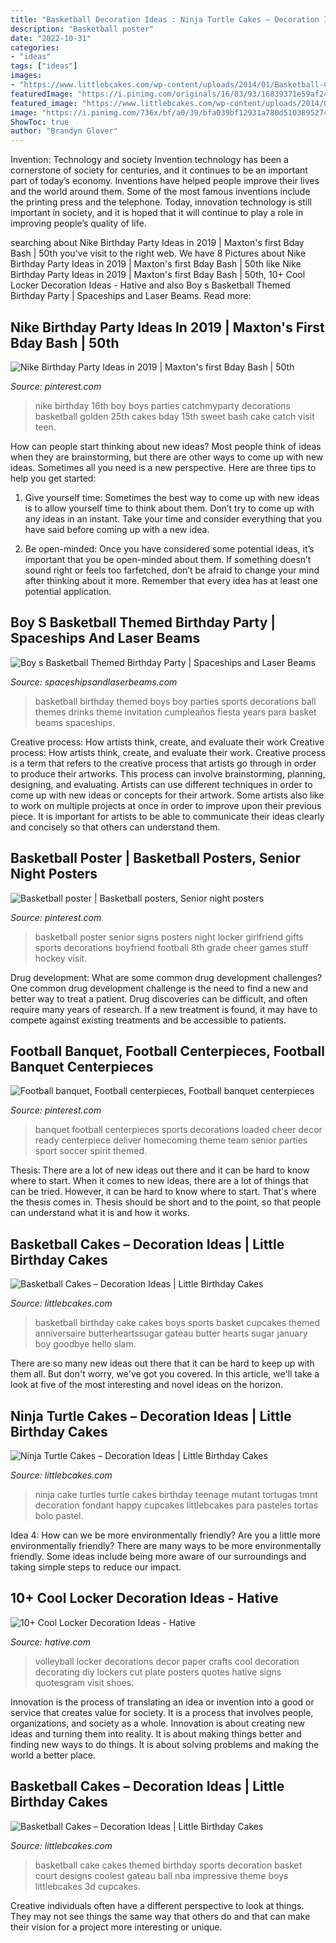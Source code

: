 ```yaml
---
title: "Basketball Decoration Ideas : Ninja Turtle Cakes – Decoration Ideas"
description: "Basketball poster"
date: "2022-10-31"
categories:
- "ideas"
tags: ["ideas"]
images:
- "https://www.littlebcakes.com/wp-content/uploads/2014/01/Basketball-Cake.jpg"
featuredImage: "https://i.pinimg.com/originals/16/83/93/16839371e59af24e00b453af4b2d4add.jpg"
featured_image: "https://www.littlebcakes.com/wp-content/uploads/2014/01/Teenage-Mutant-Ninja-Turtles-Birthday-Cake.jpg"
image: "https://i.pinimg.com/736x/bf/a0/39/bfa039bf12931a780d510389527499da.jpg?b=t"
ShowToc: true
author: "Brandyn Glover"
---
```



Invention: Technology and society
Invention technology has been a cornerstone of society for centuries, and it continues to be an important part of today’s economy. Inventions have helped people improve their lives and the world around them. Some of the most famous inventions include the printing press and the telephone. Today, innovation technology is still important in society, and it is hoped that it will continue to play a role in improving people’s quality of life.

	

		
searching about Nike Birthday Party Ideas in 2019 | Maxton&#039;s first Bday Bash | 50th you've visit to the right web. We have 8 Pictures about Nike Birthday Party Ideas in 2019 | Maxton&#039;s first Bday Bash | 50th like Nike Birthday Party Ideas in 2019 | Maxton&#039;s first Bday Bash | 50th, 10+ Cool Locker Decoration Ideas - Hative and also Boy s Basketball Themed Birthday Party | Spaceships and Laser Beams. Read more:
		
    
## Nike Birthday Party Ideas In 2019 | Maxton&#039;s First Bday Bash | 50th

<img loading=lazy src="https://i.pinimg.com/736x/bf/a0/39/bfa039bf12931a780d510389527499da.jpg?b=t" onerror="this.onerror=null;this.src='https://tse3.mm.bing.net/th?id=OIP.dNXPp8y3JdNLjcgUOyvB6wHaJ4&amp;pid=15.1';" alt="Nike Birthday Party Ideas in 2019 | Maxton&#039;s first Bday Bash | 50th">

_Source: pinterest.com_

>nike birthday 16th boy boys parties catchmyparty decorations basketball golden 25th cakes bday 15th sweet bash cake catch visit teen. 

	

How can people start thinking about new ideas?
Most people think of ideas when they are brainstorming, but there are other ways to come up with new ideas. Sometimes all you need is a new perspective. Here are three tips to help you get started: 
1. Give yourself time: Sometimes the best way to come up with new ideas is to allow yourself time to think about them. Don’t try to come up with any ideas in an instant. Take your time and consider everything that you have said before coming up with a new idea. 

2. Be open-minded: Once you have considered some potential ideas, it’s important that you be open-minded about them. If something doesn’t sound right or feels too farfetched, don’t be afraid to change your mind after thinking about it more. Remember that every idea has at least one potential application.

    
## Boy S Basketball Themed Birthday Party | Spaceships And Laser Beams

<img loading=lazy src="https://spaceshipsandlaserbeams.com/wp-content/uploads/2015/09/basketball-birthday-party-ideas-boys.jpg-1.jpg" onerror="this.onerror=null;this.src='https://tse2.mm.bing.net/th?id=OIP.EuE9vHOhTLpdZol3Ts5AwQHaLY&amp;pid=15.1';" alt="Boy s Basketball Themed Birthday Party | Spaceships and Laser Beams">

_Source: spaceshipsandlaserbeams.com_

>basketball birthday themed boys boy parties sports decorations ball themes drinks theme invitation cumpleaños fiesta years para basket beams spaceships. 

	

Creative process: How artists think, create, and evaluate their work
Creative process: How artists think, create, and evaluate their work.
Creative process is a term that refers to the creative process that artists go through in order to produce their artworks. This process can involve brainstorming, planning, designing, and evaluating. Artists can use different techniques in order to come up with new ideas or concepts for their artwork. Some artists also like to work on multiple projects at once in order to improve upon their previous piece. It is important for artists to be able to communicate their ideas clearly and concisely so that others can understand them.

    
## Basketball Poster | Basketball Posters, Senior Night Posters

<img loading=lazy src="https://i.pinimg.com/originals/16/83/93/16839371e59af24e00b453af4b2d4add.jpg" onerror="this.onerror=null;this.src='https://tse2.mm.bing.net/th?id=OIP.WktGYMaaWkQM9BpgPw82jwAAAA&amp;pid=15.1';" alt="Basketball poster | Basketball posters, Senior night posters">

_Source: pinterest.com_

>basketball poster senior signs posters night locker girlfriend gifts sports decorations boyfriend football 8th grade cheer games stuff hockey visit. 

	

Drug development: What are some common drug development challenges?
One common drug development challenge is the need to find a new and better way to treat a patient. Drug discoveries can be difficult, and often require many years of research. If a new treatment is found, it may have to compete against existing treatments and be accessible to patients.

    
## Football Banquet, Football Centerpieces, Football Banquet Centerpieces

<img loading=lazy src="https://i.pinimg.com/736x/9b/95/9c/9b959c047024e4fb180655192682cb13--sports-banquet-centerpieces-banquet-decorations.jpg" onerror="this.onerror=null;this.src='https://tse1.mm.bing.net/th?id=OIP.FhGEBPQkz43tBo2eoXu_dAHaJ4&amp;pid=15.1';" alt="Football banquet, Football centerpieces, Football banquet centerpieces">

_Source: pinterest.com_

>banquet football centerpieces sports decorations loaded cheer decor ready centerpiece deliver homecoming theme team senior parties sport soccer spirit themed. 

	

Thesis: There are a lot of new ideas out there and it can be hard to know where to start.
When it comes to new ideas, there are a lot of things that can be tried. However, it can be hard to know where to start. That's where the thesis comes in. Thesis should be short and to the point, so that people can understand what it is and how it works.

    
## Basketball Cakes – Decoration Ideas | Little Birthday Cakes

<img loading=lazy src="http://www.littlebcakes.com/wp-content/uploads/2014/01/Basketball-Cakes-Pictures.jpg" onerror="this.onerror=null;this.src='https://tse1.mm.bing.net/th?id=OIP.dMlOi_CHHogNj1eXQZYniwHaKB&amp;pid=15.1';" alt="Basketball Cakes – Decoration Ideas | Little Birthday Cakes">

_Source: littlebcakes.com_

>basketball birthday cake cakes boys sports basket cupcakes themed anniversaire butterheartssugar gateau butter hearts sugar january boy goodbye hello slam. 

	

There are so many new ideas out there that it can be hard to keep up with them all. But don't worry, we've got you covered. In this article, we'll take a look at five of the most interesting and novel ideas on the horizon.

    
## Ninja Turtle Cakes – Decoration Ideas | Little Birthday Cakes

<img loading=lazy src="https://www.littlebcakes.com/wp-content/uploads/2014/01/Teenage-Mutant-Ninja-Turtles-Birthday-Cake.jpg" onerror="this.onerror=null;this.src='https://tse3.mm.bing.net/th?id=OIP.OkL-67KTta2eDNEeaAo_5wHaKC&amp;pid=15.1';" alt="Ninja Turtle Cakes – Decoration Ideas | Little Birthday Cakes">

_Source: littlebcakes.com_

>ninja cake turtles turtle cakes birthday teenage mutant tortugas tmnt decoration fondant happy cupcakes littlebcakes para pasteles tortas bolo pastel. 

	

Idea 4: How can we be more environmentally friendly?
Are you a little more environmentally friendly? There are many ways to be more environmentally friendly. Some ideas include being more aware of our surroundings and taking simple steps to reduce our impact.

    
## 10+ Cool Locker Decoration Ideas - Hative

<img loading=lazy src="https://hative.com/wp-content/uploads/2014/05/locker-decoration/11-volleyball-paper-plate.jpg" onerror="this.onerror=null;this.src='https://tse4.mm.bing.net/th?id=OIP.eI4xj-5LXGFXkkrms-jhvAHaNK&amp;pid=15.1';" alt="10+ Cool Locker Decoration Ideas - Hative">

_Source: hative.com_

>volleyball locker decorations decor paper crafts cool decoration decorating diy lockers cut plate posters quotes hative signs quotesgram visit shoes. 

	

Innovation is the process of translating an idea or invention into a good or service that creates value for society. It is a process that involves people, organizations, and society as a whole. Innovation is about creating new ideas and turning them into reality. It is about making things better and finding new ways to do things. It is about solving problems and making the world a better place.

    
## Basketball Cakes – Decoration Ideas | Little Birthday Cakes

<img loading=lazy src="https://www.littlebcakes.com/wp-content/uploads/2014/01/Basketball-Cake.jpg" onerror="this.onerror=null;this.src='https://tse4.mm.bing.net/th?id=OIP.NHWZZXeReNQ6pN6M72gvaAHaE8&amp;pid=15.1';" alt="Basketball Cakes – Decoration Ideas | Little Birthday Cakes">

_Source: littlebcakes.com_

>basketball cake cakes themed birthday sports decoration basket court designs coolest gateau ball nba impressive theme boys littlebcakes 3d cupcakes. 

	

Creative individuals often have a different perspective to look at things. They may not see things the same way that others do and that can make their vision for a project more interesting or unique.

